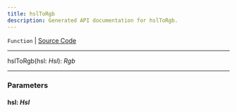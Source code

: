 ```yaml
---
title: hslToRgb
description: Generated API documentation for hslToRgb.
---
```


`Function` | [Source Code](https://github.com/mrCamelCode/jtjs-view/blob/a61e749933670420ad6d3edf813c05a00094ef7d/lib/color.util.ts#L75)

---

hslToRgb(hsl: _Hsl_): _Rgb_

---

### Parameters

#### hsl: _Hsl_